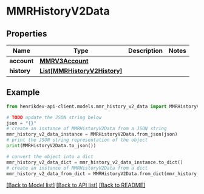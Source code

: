 # MMRHistoryV2Data


## Properties

Name | Type | Description | Notes
------------ | ------------- | ------------- | -------------
**account** | [**MMRV3Account**](MMRV3Account.md) |  | 
**history** | [**List[MMRHistoryV2History]**](MMRHistoryV2History.md) |  | 

## Example

```python
from henrikdev-api-client.models.mmr_history_v2_data import MMRHistoryV2Data

# TODO update the JSON string below
json = "{}"
# create an instance of MMRHistoryV2Data from a JSON string
mmr_history_v2_data_instance = MMRHistoryV2Data.from_json(json)
# print the JSON string representation of the object
print(MMRHistoryV2Data.to_json())

# convert the object into a dict
mmr_history_v2_data_dict = mmr_history_v2_data_instance.to_dict()
# create an instance of MMRHistoryV2Data from a dict
mmr_history_v2_data_from_dict = MMRHistoryV2Data.from_dict(mmr_history_v2_data_dict)
```
[[Back to Model list]](../README.md#documentation-for-models) [[Back to API list]](../README.md#documentation-for-api-endpoints) [[Back to README]](../README.md)


